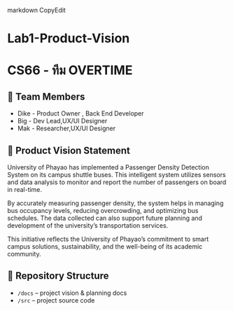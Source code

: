 markdown
CopyEdit
# Lab1-Product-Vision

# CS66 - ทีม OVERTIME

## 👥 Team Members
- Dike - Product Owner , Back End Developer
- Big - Dev Lead,UX/UI Designer
- Mak - Researcher,UX/UI Designer

## 🎯 Product Vision Statement
University of Phayao has implemented a Passenger Density Detection System on its campus shuttle buses. This intelligent system utilizes sensors and data analysis to monitor and report the number of passengers on board in real-time.

By accurately measuring passenger density, the system helps in managing bus occupancy levels, reducing overcrowding, and optimizing bus schedules. The data collected can also support future planning and development of the university’s transportation services.

This initiative reflects the University of Phayao’s commitment to smart campus solutions, sustainability, and the well-being of its academic community.

## 🔗 Repository Structure
- `/docs` – project vision & planning docs
- `/src` – project source code
